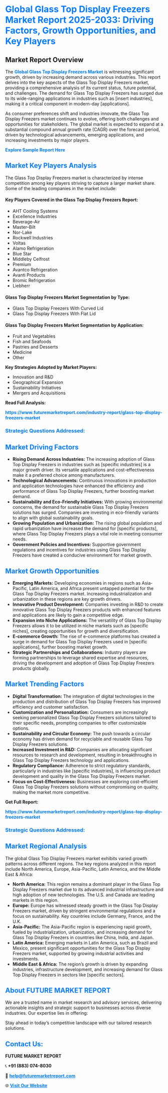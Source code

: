 <h1 style="color: #007BFF;">Global Glass Top Display Freezers Market Report 2025-2033: Driving Factors, Growth Opportunities, and Key Players</h1>

<section id="overview">
<h2>Market Report Overview</h2>
<p>The <a href="https://www.futuremarketreport.com/industry-report/glass-top-display-freezers-market" style="color: #007BFF; text-decoration: none;"><strong>Global Glass Top Display Freezers Market</strong></a> is witnessing significant growth, driven by increasing demand across various industries. This report delves into the key aspects of the Glass Top Display Freezers market, providing a comprehensive analysis of its current status, future potential, and challenges. The demand for Glass Top Display Freezers has surged due to its wide-ranging applications in industries such as [insert industries], making it a critical component in modern-day [applications].</p>
<p>As consumer preferences shift and industries innovate, the Glass Top Display Freezers market continues to evolve, offering both challenges and opportunities for stakeholders. The global market is expected to expand at a substantial compound annual growth rate (CAGR) over the forecast period, driven by technological advancements, emerging applications, and increasing investments by major players.</p>
</section>

<section id="overview">
<p><a href="https://www.futuremarketreport.com/request-sample/reportId=97572" style="color: #007BFF; text-decoration: none;"><strong>Explore Sample Report Here</strong></a></p>
</section>

<section id="key-players">
<h2 style="color: #007BFF;">Market Key Players Analysis</h2>
<p>The Glass Top Display Freezers market is characterized by intense competition among key players striving to capture a larger market share. Some of the leading companies in the market include:</p>
<h4>Key Players Covered in the Glass Top Display Freezers Report:</h4>
<ul><li>AHT Cooling Systems</li><li>Excellence Industries</li><li>Beverage-Air</li><li>Master-Bilt</li><li>Nor-Lake</li><li>Rockwell Industries</li><li>Voltas</li><li>Alamo Refrigeration</li><li>Blue Star</li><li>Middleby Celfrost</li><li>Premium</li><li>Avantco Refrigeration</li><li>Avanti Products</li><li>Bromic Refrigeration</li><li>Liebherr</li></ul>
<h4>Glass Top Display Freezers Market Segmentation by Type:</h4>
<ul><li>Glass Top Display Freezers With Curved Lid</li><li>Glass Top Display Freezers With Flat Lid</li></ul>

<h4>Glass Top Display Freezers Market Segmentation by Application:</h4>
<ul><li>Fruit and Vegetables</li><li>Fish and Seafoods</li><li>Pastries and Desserts</li><li>Medicine</li><li>Other</li></ul>
<p><strong>Key Strategies Adopted by Market Players:</strong></p>
<ul>
<li>Innovation and R&D</li>
<li>Geographical Expansion</li>
<li>Sustainability Initiatives</li>
<li>Mergers and Acquisitions</li>
</ul>
</section>

<section>
<p><strong>Read Full Analysis: </strong></p><a href="https://www.futuremarketreport.com/industry-report/glass-top-display-freezers-market" style="color: #007BFF; text-decoration: none;"><strong>https://www.futuremarketreport.com/industry-report/glass-top-display-freezers-market</strong></a>
<h3 style="color: #007BFF;">Strategic Questions Addressed:</h3>
</section>

<section id="driving-factors">
<h2 style="color: #007BFF;">Market Driving Factors</h2>
<ul>
<li><strong>Rising Demand Across Industries:</strong> The increasing adoption of Glass Top Display Freezers in industries such as [specific industries] is a major growth driver. Its versatile applications and cost-effectiveness make it a preferred choice among manufacturers.</li>
<li><strong>Technological Advancements:</strong> Continuous innovations in production and application technologies have enhanced the efficiency and performance of Glass Top Display Freezers, further boosting market demand.</li>
<li><strong>Sustainability and Eco-Friendly Initiatives:</strong> With growing environmental concerns, the demand for sustainable Glass Top Display Freezers solutions has surged. Companies are investing in eco-friendly variants to align with global sustainability goals.</li>
<li><strong>Growing Population and Urbanization:</strong> The rising global population and rapid urbanization have increased the demand for [specific products], where Glass Top Display Freezers plays a vital role in meeting consumer needs.</li>
<li><strong>Government Policies and Incentives:</strong> Supportive government regulations and incentives for industries using Glass Top Display Freezers have created a conducive environment for market growth.</li>
</ul>
</section>

<section id="growth-opportunities">
<h2 style="color: #007BFF;">Market Growth Opportunities</h2>
<ul>
<li><strong>Emerging Markets:</strong> Developing economies in regions such as Asia-Pacific, Latin America, and Africa present untapped potential for the Glass Top Display Freezers market. Increasing industrialization and urbanization in these regions are key growth drivers.</li>
<li><strong>Innovative Product Development:</strong> Companies investing in R&D to create innovative Glass Top Display Freezers products with enhanced features and applications are likely to gain a competitive edge.</li>
<li><strong>Expansion into Niche Applications:</strong> The versatility of Glass Top Display Freezers allows it to be utilized in niche markets such as [specific niches], creating opportunities for growth and diversification.</li>
<li><strong>E-commerce Growth:</strong> The rise of e-commerce platforms has created a surge in demand for Glass Top Display Freezers used in [specific applications], further boosting market growth.</li>
<li><strong>Strategic Partnerships and Collaborations:</strong> Industry players are forming partnerships to leverage shared expertise and resources, driving the development and adoption of Glass Top Display Freezers products globally.</li>
</ul>
</section>

<section id="trending-factors">
<h2 style="color: #007BFF;">Market Trending Factors</h2>
<ul>
<li><strong>Digital Transformation:</strong> The integration of digital technologies in the production and distribution of Glass Top Display Freezers has improved efficiency and customer satisfaction.</li>
<li><strong>Customization and Personalization:</strong> Consumers are increasingly seeking personalized Glass Top Display Freezers solutions tailored to their specific needs, prompting companies to offer customizable options.</li>
<li><strong>Sustainability and Circular Economy:</strong> The push towards a circular economy has driven demand for recyclable and reusable Glass Top Display Freezers solutions.</li>
<li><strong>Increased Investment in R&D:</strong> Companies are allocating significant resources to research and development, resulting in breakthroughs in Glass Top Display Freezers technology and applications.</li>
<li><strong>Regulatory Compliance:</strong> Adherence to strict regulatory standards, particularly in industries like [specific industries], is influencing product development and quality in the Glass Top Display Freezers market.</li>
<li><strong>Focus on Cost-Effectiveness:</strong> Businesses are exploring cost-efficient Glass Top Display Freezers solutions without compromising on quality, making the market more competitive.</li>
</ul>
</section>

<section>
<p><strong>Get Full Report: </strong></p><a href="https://www.futuremarketreport.com/industry-report/glass-top-display-freezers-market" style="color: #007BFF; text-decoration: none;"><strong>https://www.futuremarketreport.com/industry-report/glass-top-display-freezers-market</strong></a>
<h3 style="color: #007BFF;">Strategic Questions Addressed:</h3>
</section>


<section id="regional-analysis">
<h2 style="color: #007BFF;">Market Regional Analysis</h2>
<p>The global Glass Top Display Freezers market exhibits varied growth patterns across different regions. The key regions analyzed in this report include North America, Europe, Asia-Pacific, Latin America, and the Middle East & Africa:</p>
<ul>
<li><strong>North America:</strong> This region remains a dominant player in the Glass Top Display Freezers market due to its advanced industrial infrastructure and high adoption of new technologies. The U.S. and Canada are leading markets in this region.</li>
<li><strong>Europe:</strong> Europe has witnessed steady growth in the Glass Top Display Freezers market, driven by stringent environmental regulations and a focus on sustainability. Key countries include Germany, France, and the U.K.</li>
<li><strong>Asia-Pacific:</strong> The Asia-Pacific region is experiencing rapid growth, fueled by industrialization, urbanization, and increasing demand for Glass Top Display Freezers in countries like China, India, and Japan.</li>
<li><strong>Latin America:</strong> Emerging markets in Latin America, such as Brazil and Mexico, present significant opportunities for the Glass Top Display Freezers market, supported by growing industrial activities and investments.</li>
<li><strong>Middle East & Africa:</strong> The region’s growth is driven by expanding industries, infrastructure development, and increasing demand for Glass Top Display Freezers in sectors like [specific sectors].</li>
</ul>
</section>

<footer>
<h2 style="color: #007BFF;">About FUTURE MARKET REPORT</h2>
<p>We are a trusted name in market research and advisory services, delivering actionable insights and strategic support to businesses across diverse industries. Our expertise lies in offering:</p>

<p>Stay ahead in today’s competitive landscape with our tailored research solutions.</p>

<h2 style="color: #007BFF;">Contact Us:</h2>
<p><strong>FUTURE MARKET REPORT</strong></p>
<p>📞 <strong>+91 (883) 074-8030</strong></p>
<p>📧 <strong><a href="mailto:help@futuremarketreport.com" style="color: #007BFF;">help@futuremarketreport.com</a></strong></p>
<p>🌐 <strong><a href="https://www.futuremarketreport.com/" style="color: #007BFF;">Visit Our Website</a></strong></p>
</footer>